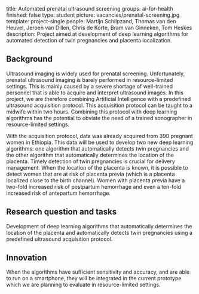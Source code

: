 title: Automated prenatal ultrasound screening
groups: ai-for-health 
finished: false
type: student
picture: vacancies/prenatal-screening.jpg
template: project-single
people: Martijn Schilpzand, Thomas van den Heuvel, Jeroen van Dillen, Chris de Korte, Bram van Ginneken, Tom Heskes
description: Project aimed at development of deep learning algorithms for automated detection of twin pregnancies and placenta localization.

## Background
Ultrasound imaging is widely used for prenatal screening. Unfortunately, prenatal ultrasound imaging is barely performed in resource-limited settings. This is mainly caused by a severe shortage of well-trained personnel that is able to acquire and interpret ultrasound images. In this project, we are therefore combining Artificial Intelligence with a predefined ultrasound acquisition protocol. This acquisition protocol can be taught to a midwife within two hours. Combining this protocol with deep learning algorithms has the potential to obviate the need of a trained sonographer in resource-limited settings. 

With the acquisition protocol, data was already acquired from 390 pregnant women in Ethiopia. This data will be used to develop two new deep learning algorithms: one algorithm that automatically detects twin pregnancies and the other algorithm that automatically determines the location of the placenta. Timely detection of twin pregnancies is crucial for delivery management. When the location of the placenta is known, it is possible to detect women that are at risk of placenta previa (which is a placenta localized close to the birth channel). Women with placenta previa have a two-fold increased risk of postpartum hemorrhage and even a ten-fold increased risk of antepartum hemorrhage.

## Research question and tasks
Development of deep learning algorithms that automatically determines the location of the placenta and automatically detects twin pregnancies using a predefined ultrasound acquisition protocol.

## Innovation
When the algorithms have sufficient sensitivity and accuracy, and are able to run on a smartphone, they will be integrated in the current prototype which we are planning to evaluate in resource-limited settings.
